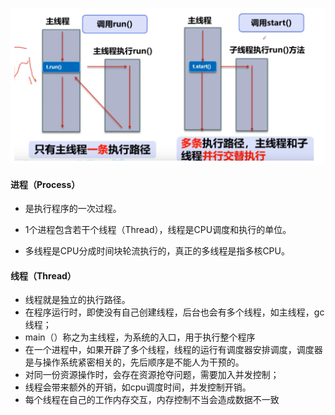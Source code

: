 ![QQ截图20200307165430](01.基本概念.assets/QQ截图20200307165430.png)

#### 进程（Process）

* 是执行程序的一次过程。

* 1个进程包含若干个线程（Thread），线程是CPU调度和执行的单位。

* 多线程是CPU分成时间块轮流执行的，真正的多线程是指多核CPU。

#### 线程（Thread）

* 线程就是独立的执行路径。
* 在程序运行时，即使没有自己创建线程，后台也会有多个线程，如主线程，gc线程；
* main（）称之为主线程，为系统的入口，用于执行整个程序
* 在一个进程中，如果开辟了多个线程，线程的运行有调度器安排调度，调度器是与操作系统紧密相关的，先后顺序是不能人为干预的。
* 对同一份资源操作时，会存在资源抢夺问题，需要加入并发控制；
* 线程会带来额外的开销，如cpu调度时间，并发控制开销。
* 每个线程在自己的工作内存交互，内存控制不当会造成数据不一致
